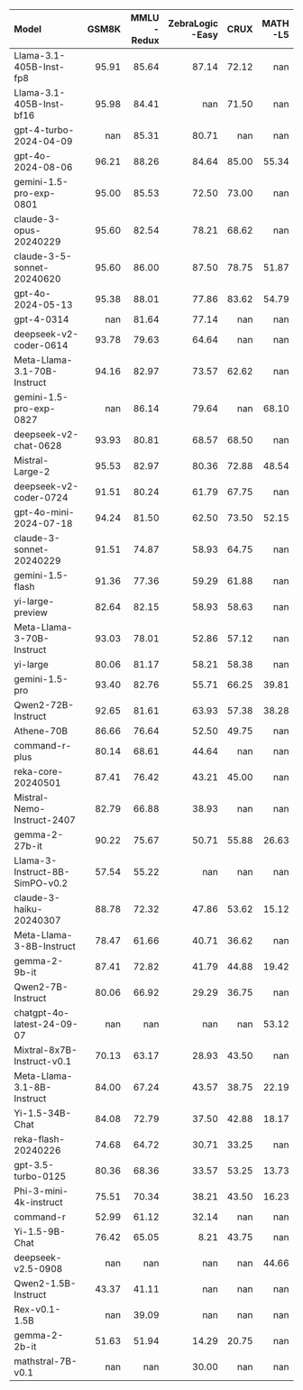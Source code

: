 | Model                          |   GSM8K |   MMLU<br/>-Redux |   ZebraLogic<br/>-Easy |   CRUX |   MATH<br/>-L5 |
|:-------------------------------|--------:|------------------:|-----------------------:|-------:|---------------:|
| Llama-3.1-405B-Inst-fp8        |   95.91 |             85.64 |                  87.14 |  72.12 |         nan    |
| Llama-3.1-405B-Inst-bf16       |   95.98 |             84.41 |                 nan    |  71.50 |         nan    |
| gpt-4-turbo-2024-04-09         |  nan    |             85.31 |                  80.71 | nan    |         nan    |
| gpt-4o-2024-08-06              |   96.21 |             88.26 |                  84.64 |  85.00 |          55.34 |
| gemini-1.5-pro-exp-0801        |   95.00 |             85.53 |                  72.50 |  73.00 |         nan    |
| claude-3-opus-20240229         |   95.60 |             82.54 |                  78.21 |  68.62 |         nan    |
| claude-3-5-sonnet-20240620     |   95.60 |             86.00 |                  87.50 |  78.75 |          51.87 |
| gpt-4o-2024-05-13              |   95.38 |             88.01 |                  77.86 |  83.62 |          54.79 |
| gpt-4-0314                     |  nan    |             81.64 |                  77.14 | nan    |         nan    |
| deepseek-v2-coder-0614         |   93.78 |             79.63 |                  64.64 | nan    |         nan    |
| Meta-Llama-3.1-70B-Instruct    |   94.16 |             82.97 |                  73.57 |  62.62 |         nan    |
| gemini-1.5-pro-exp-0827        |  nan    |             86.14 |                  79.64 | nan    |          68.10 |
| deepseek-v2-chat-0628          |   93.93 |             80.81 |                  68.57 |  68.50 |         nan    |
| Mistral-Large-2                |   95.53 |             82.97 |                  80.36 |  72.88 |          48.54 |
| deepseek-v2-coder-0724         |   91.51 |             80.24 |                  61.79 |  67.75 |         nan    |
| gpt-4o-mini-2024-07-18         |   94.24 |             81.50 |                  62.50 |  73.50 |          52.15 |
| claude-3-sonnet-20240229       |   91.51 |             74.87 |                  58.93 |  64.75 |         nan    |
| gemini-1.5-flash               |   91.36 |             77.36 |                  59.29 |  61.88 |         nan    |
| yi-large-preview               |   82.64 |             82.15 |                  58.93 |  58.63 |         nan    |
| Meta-Llama-3-70B-Instruct      |   93.03 |             78.01 |                  52.86 |  57.12 |         nan    |
| yi-large                       |   80.06 |             81.17 |                  58.21 |  58.38 |         nan    |
| gemini-1.5-pro                 |   93.40 |             82.76 |                  55.71 |  66.25 |          39.81 |
| Qwen2-72B-Instruct             |   92.65 |             81.61 |                  63.93 |  57.38 |          38.28 |
| Athene-70B                     |   86.66 |             76.64 |                  52.50 |  49.75 |         nan    |
| command-r-plus                 |   80.14 |             68.61 |                  44.64 | nan    |         nan    |
| reka-core-20240501             |   87.41 |             76.42 |                  43.21 |  45.00 |         nan    |
| Mistral-Nemo-Instruct-2407     |   82.79 |             66.88 |                  38.93 | nan    |         nan    |
| gemma-2-27b-it                 |   90.22 |             75.67 |                  50.71 |  55.88 |          26.63 |
| Llama-3-Instruct-8B-SimPO-v0.2 |   57.54 |             55.22 |                 nan    | nan    |         nan    |
| claude-3-haiku-20240307        |   88.78 |             72.32 |                  47.86 |  53.62 |          15.12 |
| Meta-Llama-3-8B-Instruct       |   78.47 |             61.66 |                  40.71 |  36.62 |         nan    |
| gemma-2-9b-it                  |   87.41 |             72.82 |                  41.79 |  44.88 |          19.42 |
| Qwen2-7B-Instruct              |   80.06 |             66.92 |                  29.29 |  36.75 |         nan    |
| chatgpt-4o-latest-24-09-07     |  nan    |            nan    |                 nan    | nan    |          53.12 |
| Mixtral-8x7B-Instruct-v0.1     |   70.13 |             63.17 |                  28.93 |  43.50 |         nan    |
| Meta-Llama-3.1-8B-Instruct     |   84.00 |             67.24 |                  43.57 |  38.75 |          22.19 |
| Yi-1.5-34B-Chat                |   84.08 |             72.79 |                  37.50 |  42.88 |          18.17 |
| reka-flash-20240226            |   74.68 |             64.72 |                  30.71 |  33.25 |         nan    |
| gpt-3.5-turbo-0125             |   80.36 |             68.36 |                  33.57 |  53.25 |          13.73 |
| Phi-3-mini-4k-instruct         |   75.51 |             70.34 |                  38.21 |  43.50 |          16.23 |
| command-r                      |   52.99 |             61.12 |                  32.14 | nan    |         nan    |
| Yi-1.5-9B-Chat                 |   76.42 |             65.05 |                   8.21 |  43.75 |         nan    |
| deepseek-v2.5-0908             |  nan    |            nan    |                 nan    | nan    |          44.66 |
| Qwen2-1.5B-Instruct            |   43.37 |             41.11 |                 nan    | nan    |         nan    |
| Rex-v0.1-1.5B                  |  nan    |             39.09 |                 nan    | nan    |         nan    |
| gemma-2-2b-it                  |   51.63 |             51.94 |                  14.29 |  20.75 |         nan    |
| mathstral-7B-v0.1              |  nan    |            nan    |                  30.00 | nan    |         nan    |